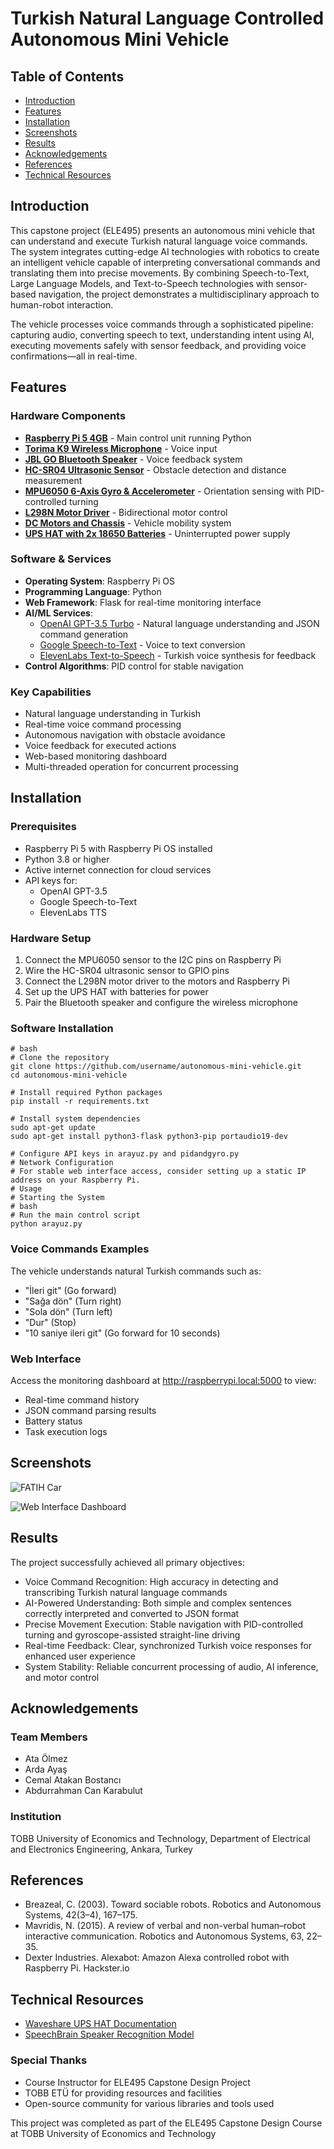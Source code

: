 # Turkish Natural Language Controlled Autonomous Mini Vehicle

## Table of Contents
- [Introduction](#introduction)
- [Features](#features)
- [Installation](#installation)
- [Screenshots](#screenshots)
- [Results](#results)
- [Acknowledgements](#acknowledgements)
- [References](#references)
- [Technical Resources](#technical-resources)

## Introduction

This capstone project (ELE495) presents an autonomous mini vehicle that can understand and execute Turkish natural language voice commands. The system integrates cutting-edge AI technologies with robotics to create an intelligent vehicle capable of interpreting conversational commands and translating them into precise movements. By combining Speech-to-Text, Large Language Models, and Text-to-Speech technologies with sensor-based navigation, the project demonstrates a multidisciplinary approach to human-robot interaction.

The vehicle processes voice commands through a sophisticated pipeline: capturing audio, converting speech to text, understanding intent using AI, executing movements safely with sensor feedback, and providing voice confirmations—all in real-time.

## Features

### Hardware Components
- **[Raspberry Pi 5 4GB](https://www.raspberrypi.com/products/raspberry-pi-5/)** - Main control unit running Python
- **[Torima K9 Wireless Microphone](https://www.torima.com.tr/urun/k9-kablosuz-yaka-mikrofonu-mini-tasinabilir-mikrofon-typ-c)** - Voice input
- **[JBL GO Bluetooth Speaker](https://www.mediamarkt.com.tr/tr/product/_jbl-go-essential-bluetooth-hoparlor-siyah-1228474.html)** - Voice feedback system
- **[HC-SR04 Ultrasonic Sensor](https://www.sparkfun.com/products/15569)** - Obstacle detection and distance measurement
- **[MPU6050 6-Axis Gyro & Accelerometer](https://invensense.tdk.com/products/motion-tracking/6-axis/mpu-6050/)** - Orientation sensing with PID-controlled turning
- **[L298N Motor Driver](https://www.sparkfun.com/datasheets/Robotics/L298_H_Bridge.pdf)** - Bidirectional motor control
- **[DC Motors and Chassis](https://www.direnc.net/2wd-robot-araba-kit-2wd-smart-car)** - Vehicle mobility system
- **[UPS HAT with 2x 18650 Batteries](https://www.waveshare.com/wiki/UPS_HAT)** - Uninterrupted power supply

### Software & Services
- **Operating System**: Raspberry Pi OS
- **Programming Language**: Python
- **Web Framework**: Flask for real-time monitoring interface
- **AI/ML Services**:
  - [OpenAI GPT-3.5 Turbo](https://platform.openai.com/docs/models/gpt-3-5) - Natural language understanding and JSON command generation
  - [Google Speech-to-Text](https://cloud.google.com/speech-to-text) - Voice to text conversion
  - [ElevenLabs Text-to-Speech](https://elevenlabs.io/) - Turkish voice synthesis for feedback
- **Control Algorithms**: PID control for stable navigation

### Key Capabilities
- Natural language understanding in Turkish
- Real-time voice command processing
- Autonomous navigation with obstacle avoidance
- Voice feedback for executed actions
- Web-based monitoring dashboard
- Multi-threaded operation for concurrent processing

## Installation

### Prerequisites
- Raspberry Pi 5 with Raspberry Pi OS installed
- Python 3.8 or higher
- Active internet connection for cloud services
- API keys for:
  - OpenAI GPT-3.5
  - Google Speech-to-Text
  - ElevenLabs TTS

### Hardware Setup
1. Connect the MPU6050 sensor to the I2C pins on Raspberry Pi
2. Wire the HC-SR04 ultrasonic sensor to GPIO pins
3. Connect the L298N motor driver to the motors and Raspberry Pi
4. Set up the UPS HAT with batteries for power
5. Pair the Bluetooth speaker and configure the wireless microphone

### Software Installation
```
# bash
# Clone the repository
git clone https://github.com/username/autonomous-mini-vehicle.git
cd autonomous-mini-vehicle

# Install required Python packages
pip install -r requirements.txt

# Install system dependencies
sudo apt-get update
sudo apt-get install python3-flask python3-pip portaudio19-dev

# Configure API keys in arayuz.py and pidandgyro.py
# Network Configuration
# For stable web interface access, consider setting up a static IP address on your Raspberry Pi.
# Usage
# Starting the System
# bash
# Run the main control script
python arayuz.py
```
### Voice Commands Examples
The vehicle understands natural Turkish commands such as:

* "İleri git" (Go forward)
* "Sağa dön" (Turn right)
* "Sola dön" (Turn left)
* "Dur" (Stop)
* "10 saniye ileri git" (Go forward for 10 seconds)

### Web Interface
Access the monitoring dashboard at http://raspberrypi.local:5000 to view:

* Real-time command history
* JSON command parsing results
* Battery status
* Task execution logs

## Screenshots

![FATIH Car](https://github.com/user-attachments/assets/7eb2e0f6-dc47-4c06-a220-f5fb4a7fd880 "FATIH Car")

![Web Interface Dashboard](https://github.com/user-attachments/assets/62382659-6e62-47a3-a6f8-f3084b0bdf2d "Web Interface Dashboard")

## Results
The project successfully achieved all primary objectives:

* Voice Command Recognition: High accuracy in detecting and transcribing Turkish natural language commands
* AI-Powered Understanding: Both simple and complex sentences correctly interpreted and converted to JSON format
* Precise Movement Execution: Stable navigation with PID-controlled turning and gyroscope-assisted straight-line driving
* Real-time Feedback: Clear, synchronized Turkish voice responses for enhanced user experience
* System Stability: Reliable concurrent processing of audio, AI inference, and motor control

## Acknowledgements
### Team Members

* Ata Ölmez
* Arda Ayaş
* Cemal Atakan Bostancı
* Abdurrahman Can Karabulut

### Institution
TOBB University of Economics and Technology, Department of Electrical and Electronics Engineering, Ankara, Turkey

## References

* Breazeal, C. (2003). Toward sociable robots. Robotics and Autonomous Systems, 42(3–4), 167–175.
* Mavridis, N. (2015). A review of verbal and non-verbal human–robot interactive communication. Robotics and Autonomous Systems, 63, 22–35.
* Dexter Industries. Alexabot: Amazon Alexa controlled robot with Raspberry Pi. Hackster.io

## Technical Resources

- [Waveshare UPS HAT Documentation](https://www.waveshare.com/wiki/UPS_HAT)
- [SpeechBrain Speaker Recognition Model](https://huggingface.co/speechbrain/spkrec-ecapa-voxceleb)

### Special Thanks

* Course Instructor for ELE495 Capstone Design Project
* TOBB ETÜ for providing resources and facilities
* Open-source community for various libraries and tools used


This project was completed as part of the ELE495 Capstone Design Course at TOBB University of Economics and Technology
